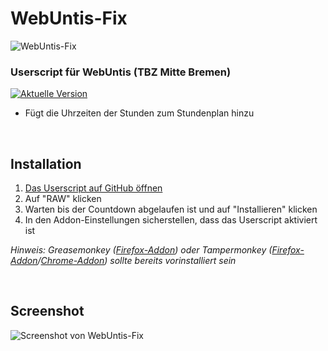 # WebUntis-Fix
![WebUntis-Fix](http://i.imgur.com/WGEJY59.png "WebUntis-Fix")
### Userscript für WebUntis (TBZ Mitte Bremen) ###
[![Aktuelle Version](https://img.shields.io/badge/Aktuelle%20Version-1.9.2-brightgreen.svg)](https://github.com/flosommerfeld/WebUntis-Fix/blob/master/webuntis-fix.user.js) 

* Fügt die Uhrzeiten der Stunden zum Stundenplan hinzu

<br/>

 ## Installation

1. [Das Userscript auf GitHub öffnen](https://github.com/flosommerfeld/WebUntis-Fix/blob/master/webuntis-fix.user.js)
2. Auf "RAW" klicken
3. Warten bis der Countdown abgelaufen ist und auf "Installieren" klicken
4. In den Addon-Einstellungen sicherstellen, dass das Userscript aktiviert ist

*Hinweis: Greasemonkey ([Firefox-Addon](https://addons.mozilla.org/en-US/firefox/addon/greasemonkey/)) oder Tampermonkey ([Firefox-Addon](https://addons.mozilla.org/de/firefox/addon/tampermonkey/)/[Chrome-Addon](https://chrome.google.com/webstore/detail/tampermonkey/dhdgffkkebhmkfjojejmpbldmpobfkfo?hl=de)) sollte bereits vorinstalliert sein*

<br/>

## Screenshot
![Screenshot von WebUntis-Fix](http://i.imgur.com/k6hSBap.png "Screenshot von WebUntis-Fix")
